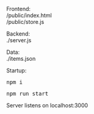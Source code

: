 Frontend:
<br> /public/index.html
<br> /public/store.js

Backend:
<br>./server.js

Data:
<br> ./items.json

Startup:
<pre>npm i</pre>
<pre>npm run start</pre>

Server listens on localhost:3000
